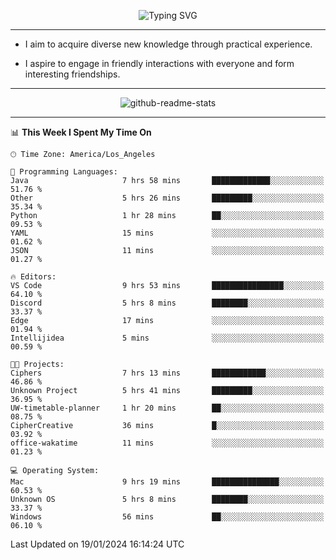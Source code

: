 <p align="center">
  <img src="https://readme-typing-svg.demolab.com?font=Fira+Code&weight=500&size=32&duration=2500&pause=1600&center=true&vCenter=true&random=false&width=1024&height=64&lines=Hi+there+%F0%9F%91%8B;I'm+delighted+you+could+make+it+here+%F0%9F%8E%89;I'm+Harry%2C+a+college+student+still+finding+my+way" alt="Typing SVG" />
</p>


---


- I aim to acquire diverse new knowledge through practical experience.

- I aspire to engage in friendly interactions with everyone and form interesting friendships.


---


<p align="center">
  <img src="https://github-readme-stats.vercel.app/api?username=Harry-Jing&show_icons=true" alt="github-readme-stats"/>
</p>


---

<!--START_SECTION:waka-->
📊 **This Week I Spent My Time On** 

```text
🕑︎ Time Zone: America/Los_Angeles

💬 Programming Languages: 
Java                     7 hrs 58 mins       █████████████░░░░░░░░░░░░   51.76 % 
Other                    5 hrs 26 mins       █████████░░░░░░░░░░░░░░░░   35.34 % 
Python                   1 hr 28 mins        ██░░░░░░░░░░░░░░░░░░░░░░░   09.53 % 
YAML                     15 mins             ░░░░░░░░░░░░░░░░░░░░░░░░░   01.62 % 
JSON                     11 mins             ░░░░░░░░░░░░░░░░░░░░░░░░░   01.27 % 

🔥 Editors: 
VS Code                  9 hrs 53 mins       ████████████████░░░░░░░░░   64.10 % 
Discord                  5 hrs 8 mins        ████████░░░░░░░░░░░░░░░░░   33.37 % 
Edge                     17 mins             ░░░░░░░░░░░░░░░░░░░░░░░░░   01.94 % 
Intellijidea             5 mins              ░░░░░░░░░░░░░░░░░░░░░░░░░   00.59 % 

🐱‍💻 Projects: 
Ciphers                  7 hrs 13 mins       ████████████░░░░░░░░░░░░░   46.86 % 
Unknown Project          5 hrs 41 mins       █████████░░░░░░░░░░░░░░░░   36.95 % 
UW-timetable-planner     1 hr 20 mins        ██░░░░░░░░░░░░░░░░░░░░░░░   08.75 % 
CipherCreative           36 mins             █░░░░░░░░░░░░░░░░░░░░░░░░   03.92 % 
office-wakatime          11 mins             ░░░░░░░░░░░░░░░░░░░░░░░░░   01.23 % 

💻 Operating System: 
Mac                      9 hrs 19 mins       ███████████████░░░░░░░░░░   60.53 % 
Unknown OS               5 hrs 8 mins        ████████░░░░░░░░░░░░░░░░░   33.37 % 
Windows                  56 mins             ██░░░░░░░░░░░░░░░░░░░░░░░   06.10 % 
```


 Last Updated on 19/01/2024 16:14:24 UTC
<!--END_SECTION:waka-->
